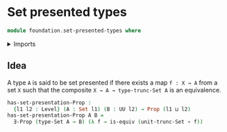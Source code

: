 # Set presented types

```agda
module foundation.set-presented-types where
```

<details><summary>Imports</summary>
```agda
open import foundation.equivalences
open import foundation.existential-quantification
open import foundation.functions
open import foundation.propositions
open import foundation.set-truncations
open import foundation.sets
open import foundation.universe-levels
```
</details>

## Idea

A type `A` is said to be set presented if there exists a map `f : X → A` from a set `X` such that the composite `X → A → type-trunc-Set A` is an equivalence.

```agda
has-set-presentation-Prop :
  {l1 l2 : Level} (A : Set l1) (B : UU l2) → Prop (l1 ⊔ l2)
has-set-presentation-Prop A B =
  ∃-Prop (type-Set A → B) (λ f → is-equiv (unit-trunc-Set ∘ f))
```
